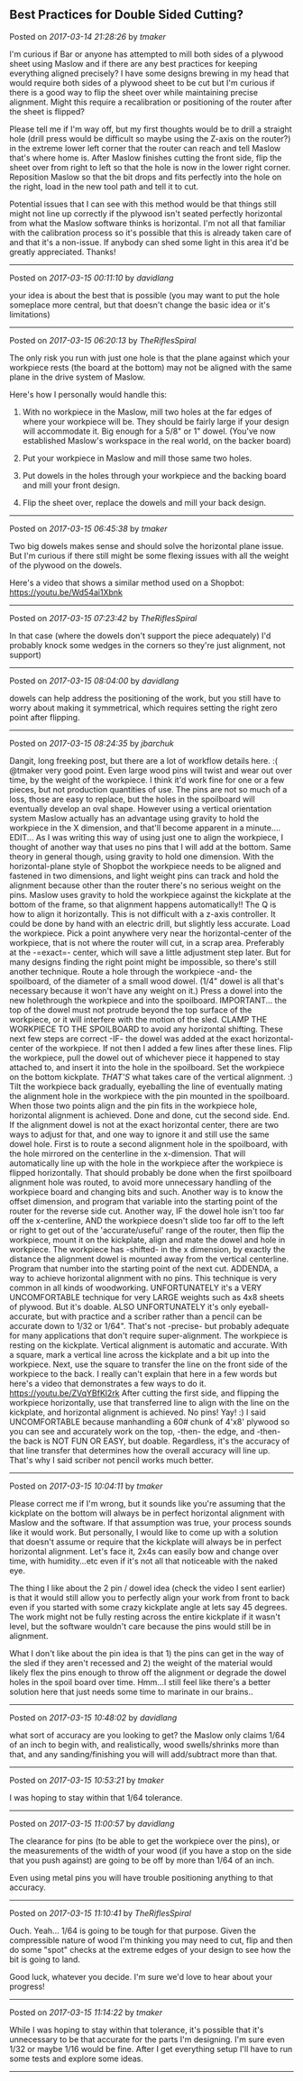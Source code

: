 ## Best Practices for Double Sided Cutting?
Posted on *2017-03-14 21:28:26* by *tmaker*

I'm curious if Bar or anyone has attempted to mill both sides of a plywood sheet using Maslow and if there are any best practices for keeping everything aligned precisely?  I have some designs brewing in my head that would require both sides of a plywood sheet to be cut but I'm curious if there is a good way to flip the sheet over while maintaining precise alignment.  Might this require a recalibration or positioning of the router after the sheet is flipped?  

Please tell me if I'm way off, but my first thoughts would be to drill a straight hole (drill press would be difficult so maybe using the Z-axis on the router?) in the extreme lower left corner that the router can reach and tell Maslow that's where home is.  After Maslow finishes cutting the front side, flip the sheet over from right to left so that the hole is now in the lower right corner.  Reposition Maslow so that the bit drops and fits perfectly into the hole on the right, load in the new tool path and tell it to cut.

Potential issues that I can see with this method would be that things still might not line  up correctly if the plywood isn't seated perfectly horizontal from what the Maslow software thinks is horizontal.  I'm not all that familiar with the calibration process so it's possible that this is already taken care of and that it's a non-issue.  If anybody can shed some light in this area it'd be greatly appreciated.  Thanks!

---

Posted on *2017-03-15 00:11:10* by *davidlang*

your idea is about the best that is possible (you may want to put the hole someplace more central, but that doesn't change the basic idea or it's limitations)

---

Posted on *2017-03-15 06:20:13* by *TheRiflesSpiral*

The only risk you run with just one hole is that the plane against which your workpiece rests (the board at the bottom) may not be aligned with the same plane in the drive system of Maslow.

Here's how I personally would handle this:

1) With no workpiece in the Maslow, mill two holes at the far edges of where your workpiece will be. They should be fairly large if your design will accommodate it. Big enough for a 5/8" or 1" dowel. (You've now established Maslow's workspace in the real world, on the backer board)

2) Put your workpiece in Maslow and mill those same two holes.

3) Put dowels in the holes through your workpiece and the backing board and mill your front design.

4) Flip the sheet over, replace the dowels and mill your back design.

---

Posted on *2017-03-15 06:45:38* by *tmaker*

Two big dowels makes sense and should solve the horizontal plane issue.  But I'm curious if there still might be some flexing issues with all the weight of the plywood on the dowels.

Here's a video that shows a similar method used on a Shopbot: https://youtu.be/Wd54ai1Xbnk

---

Posted on *2017-03-15 07:23:42* by *TheRiflesSpiral*

In that case (where the dowels don't support the piece adequately) I'd probably knock some wedges in the corners so they're just alignment, not support)

---

Posted on *2017-03-15 08:04:00* by *davidlang*

dowels can help address the positioning of the work, but you still have to worry about making it symmetrical, which requires setting the right zero point after flipping.

---

Posted on *2017-03-15 08:24:35* by *jbarchuk*

Dangit, long freeking post, but there are a lot of workflow details here. :(
@tmaker very good point. Even large wood pins will twist and wear out over time, by the weight of the workpiece. I think it'd work fine for one or a few pieces, but not production quantities of use.
The pins are not so much of a loss, those are easy to replace, but the holes in the spoilboard will eventually develop an oval shape. However using a vertical orientation system Maslow actually has an advantage using gravity to hold the workpiece in the X dimension, and that'll become apparent in a minute....
EDIT... As I was writing this way of using just one to align the workpiece, I thought of another way that uses no pins that I will add at the bottom. Same theory in general though, using gravity to hold one dimension.
With the horizontal-plane style of Shopbot the workpiece needs to be aligned and fastened in two dimensions, and light weight pins can track and hold the alignment because other than the router there's no serious weight on the pins.
Maslow uses gravity to hold the workpiece against  the kickplate at the bottom of the frame, so that alignment happens automatically!!
The Q is how to align it horizontally.
This is not difficult with a z-axis controller. It could be done by hand with an electric drill, but slightly less accurate.
Load the workpiece.
Pick a point anywhere very near the horizontal-center of the workpiece, that is not where the router will cut, in a scrap area. Preferably at the -=exact=- center, which will save a little adjustment step later. But for many designs finding the right point might be impossible, so there's still another technique.
Route a hole through the workpiece -and- the spoilboard, of the diameter of a small wood dowel. (1/4" dowel is all that's necessary because it won't have any weight on it.)
Press a dowel into the new holethrough the workpiece and into the spoilboard.
IMPORTANT... the top of the dowel must not protrude beyond the top surface of the workpiece, or it will interfere with the motion of the sled.
CLAMP THE WORKPIECE TO THE SPOILBOARD to avoid any horizontal shifting.
These next few steps are correct -IF- the dowel was added at the exact horizontal-center of the workpiece. If not then I added a few lines after these lines.
Flip the workpiece, pull the dowel out of whichever piece it happened to stay attached to, and insert it into the hole in the spoilboard.
Set the workpiece on the bottom kickplate. *THAT'S* what takes care of the vertical alignment. :)
Tilt the workpiece back gradually, eyeballing the line of eventually mating the alignment hole in the workpiece with the pin mounted in the spoilboard. When those two points align and the pin fits in the workpiece hole, horizontal alignment is achieved. Done and done, cut the second side. End.
If the alignment dowel is not at the exact horizontal center, there are two ways to adjust for that, and one way to ignore it and still use the same dowel hole.
First is to route a second alignment hole in the spoilboard, with the hole mirrored on the centerline in the x-dimension. That will automatically line up with the hole in the workpiece after the workpiece is flipped horizontally. That should probably be done when the first spoilboard alignment hole was routed, to avoid more unnecessary handling of the workpiece board and changing bits and such.
Another way is to know the offset dimension, and program that variable into the starting point of the router for the reverse side cut.
Another way, IF the dowel hole isn't too far off the x-centerline, AND the workpiece doesn't slide too far off to the left or right to get out of the 'accurate/useful' range of the router, then flip the workpiece, mount it on the kickplate, align and mate the dowel and hole in workpiece. The workpiece has -shifted- in the x dimension, by exactly the distance the alignment dowel is mounted away from the vertical centerline. Program that number into the starting point of the next cut.
ADDENDA, a way to achieve horizontal alignment with no pins. This technique is very common in all kinds of woodworking. UNFORTUNATELY it's a VERY UNCOMFORTABLE technique for very LARGE weights such as 4x8 sheets of plywood. But it's doable. ALSO UNFORTUNATELY it's only eyeball-accurate, but with practice and a scriber rather than a pencil can be accurate down to 1/32 or 1/64". That's not -precise- but probably adequate for many applications that don't require super-alignment.
The workpiece is resting on the kickplate. Vertical alignment is automatic and accurate.
With a square, mark a vertical line across the kickplate and a bit up into the workpiece.
Next, use the square to transfer the line on the front side of the workpiece to the back. I really can't explain that here in a few words but here's a video that demonstrates a few ways to do it. https://youtu.be/ZVqYBfKl2rk
After cutting the first side, and flipping the workpiece horizontally, use that transferred line to align with the line on the kickplate, and horizontal alignment is achieved. No pins! Yay! :)
I said UNCOMFORTABLE because manhandling a 60# chunk of 4'x8' plywood so you can see and accurately work on the top, -then- the edge, and -then- the back is NOT FUN OR EASY, but doable.
Regardless, it's the accuracy of that line transfer that determines how the overall accuracy will line up. That's why I said scriber not pencil works much better.

---

Posted on *2017-03-15 10:04:11* by *tmaker*

Please correct me if I'm wrong, but it sounds like you're assuming that the kickplate on the bottom will always be in perfect horizontal alignment with Maslow and the software.  If that assumption was true, your process sounds like it would work.  But personally, I would like to come up with a solution that doesn't assume or require that the kickplate will always be in perfect horizontal alignment.  Let's face it, 2x4s can easily bow and change over time, with humidity...etc even if it's not all that noticeable with the naked eye.  

The thing I like about the 2 pin / dowel idea (check the video I sent earlier) is that it would still allow you to perfectly align your work from front to back even if you started with some crazy kickplate angle at lets say 45 degrees.   The work might not be fully resting across the entire kickplate if it wasn't level, but the software wouldn't care because the pins would still be in alignment.  

What I don't like about the pin idea is that 1) the pins can get in the way of the sled if they aren't recessed and 2) the weight of the material  would likely flex the pins enough to throw off the alignment or degrade the dowel holes in the spoil board over time.  Hmm...I still feel like there's a better solution here that just needs some time to marinate in our brains..

---

Posted on *2017-03-15 10:48:02* by *davidlang*

what sort of accuracy are you looking to get? the Maslow only claims 1/64 of an inch to begin with, and realistically, wood swells/shrinks more than that, and any sanding/finishing you will will add/subtract more than that.

---

Posted on *2017-03-15 10:53:21* by *tmaker*

I was hoping to stay within that 1/64 tolerance.

---

Posted on *2017-03-15 11:00:57* by *davidlang*

The clearance for pins (to be able to get the workpiece over the pins), or the measurements of the width of your wood (if you have a stop on the side that you push against) are going to be off by more than 1/64 of an inch.

Even using metal pins you will have trouble positioning anything to that accuracy.

---

Posted on *2017-03-15 11:10:41* by *TheRiflesSpiral*

Ouch. Yeah... 1/64 is going to be tough for that purpose. Given the compressible nature of wood I'm thinking you may need to cut, flip and then do some "spot" checks at the extreme edges of your design to see how the bit is going to land.

Good luck, whatever you decide. I'm sure we'd love to hear about your progress!

---

Posted on *2017-03-15 11:14:22* by *tmaker*

While I was hoping to stay within that tolerance, it's possible that it's unnecessary to be that accurate for the parts I'm designing. I'm sure even 1/32 or maybe 1/16 would be fine.  After I get everything setup I'll have to run some tests and explore some ideas.

---

